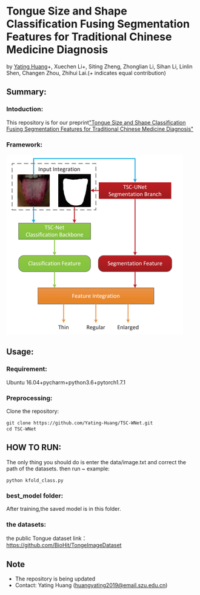 # Tongue Size and Shape Classification Fusing Segmentation Features for Traditional Chinese Medicine Diagnosis
by [Yating Huang](https://Yating-Huang.github.io/)+, Xuechen Li+, Siting Zheng, Zhonglian Li, Sihan Li, Linlin Shen, Changen Zhou, Zhihui Lai.(+ indicates equal contribution)
## Summary:
### Intoduction:
  This repository is for our preprint["Tongue Size and Shape Classification Fusing Segmentation Features for Traditional Chinese Medicine Diagnosis"](https://www.researchgate.net/publication/354694326_Tongue_Size_and_Shape_Classification_Fusing_Segmentation_Features_for_Traditional_Chinese_Medicine_Diagnosis)
  
### Framework:
![](https://github.com/Yating-Huang/TSC-WNet/blob/main/TSC-WNet.png)

## Usage:
### Requirement:
Ubuntu 16.04+pycharm+python3.6+pytorch1.7.1  
### Preprocessing:
Clone the repository:
```
git clone https://github.com/Yating-Huang/TSC-WNet.git
cd TSC-WNet
```
## HOW TO RUN:
The only thing you should do is enter the data/image.txt and correct the path of the datasets.
then run ~
example:
```
python kfold_class.py 
```
### best_model folder:
After training,the saved model is in this folder.

### the datasets:
the public Tongue dataset
link：https://github.com/BioHit/TongeImageDataset

## Note
* The repository is being updated
* Contact: Yating Huang (huangyating2019@email.szu.edu.cn)
